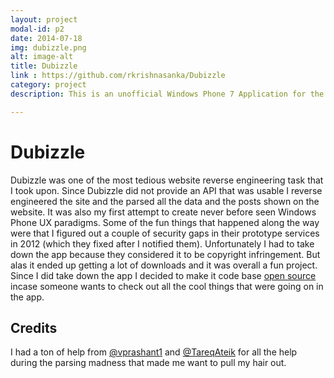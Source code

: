 ```yaml
---
layout: project
modal-id: p2
date: 2014-07-18
img: dubizzle.png
alt: image-alt
title: Dubizzle
link : https://github.com/rkrishnasanka/Dubizzle
category: project
description: This is an unofficial Windows Phone 7 Application for the popular online marketplace Dubizzle.

---
```

# Dubizzle

Dubizzle was one of the most tedious website reverse engineering task that I took upon. Since Dubizzle did not provide an API that was usable I reverse engineered the site and the parsed all the data and the posts shown on the website. It was also my first attempt to create never before seen Windows Phone UX paradigms. Some of the fun things that happened along the way were that I figured out a couple of security gaps in their prototype services in 2012 (which they fixed after I notified them). Unfortunately I had to take down the app because they considered it to be copyright infringement. But alas it ended up getting a lot of downloads and it was overall a fun project. Since I did take down the app I decided to make it code base [open source](http://github.com/rkrishnasanka/Dubizzle) incase someone wants to check out all the cool things that were going on in the app.

## Credits

I had a ton of help from [@vprashant1](https://twitter.com/vprashant1) and [@TareqAteik](https://twitter.com/TareqAteik) for all the help during the parsing madness that made me want to pull my hair out.
